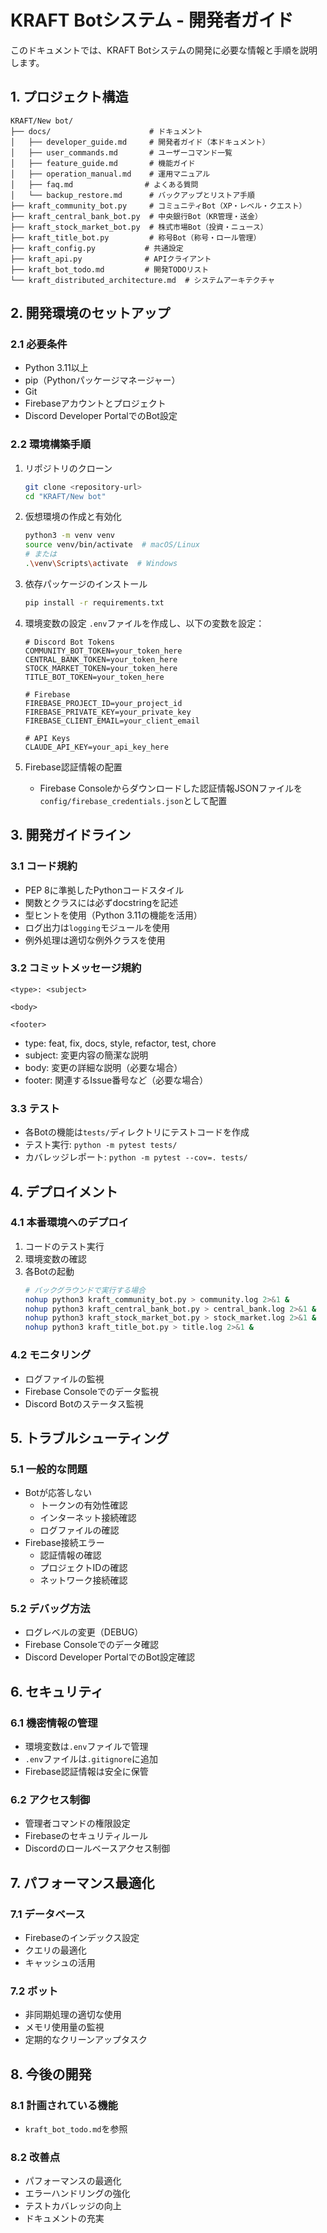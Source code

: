 # KRAFT Botシステム - 開発者ガイド

このドキュメントでは、KRAFT Botシステムの開発に必要な情報と手順を説明します。

## 1. プロジェクト構造

```
KRAFT/New bot/
├── docs/                      # ドキュメント
│   ├── developer_guide.md     # 開発者ガイド（本ドキュメント）
│   ├── user_commands.md       # ユーザーコマンド一覧
│   ├── feature_guide.md       # 機能ガイド
│   ├── operation_manual.md    # 運用マニュアル
│   ├── faq.md                # よくある質問
│   └── backup_restore.md      # バックアップとリストア手順
├── kraft_community_bot.py     # コミュニティBot（XP・レベル・クエスト）
├── kraft_central_bank_bot.py  # 中央銀行Bot（KR管理・送金）
├── kraft_stock_market_bot.py  # 株式市場Bot（投資・ニュース）
├── kraft_title_bot.py         # 称号Bot（称号・ロール管理）
├── kraft_config.py           # 共通設定
├── kraft_api.py              # APIクライアント
├── kraft_bot_todo.md         # 開発TODOリスト
└── kraft_distributed_architecture.md  # システムアーキテクチャ
```

## 2. 開発環境のセットアップ

### 2.1 必要条件
- Python 3.11以上
- pip（Pythonパッケージマネージャー）
- Git
- Firebaseアカウントとプロジェクト
- Discord Developer PortalでのBot設定

### 2.2 環境構築手順

1. リポジトリのクローン
   ```bash
   git clone <repository-url>
   cd "KRAFT/New bot"
   ```

2. 仮想環境の作成と有効化
   ```bash
   python3 -m venv venv
   source venv/bin/activate  # macOS/Linux
   # または
   .\venv\Scripts\activate  # Windows
   ```

3. 依存パッケージのインストール
   ```bash
   pip install -r requirements.txt
   ```

4. 環境変数の設定
   `.env`ファイルを作成し、以下の変数を設定：
   ```
   # Discord Bot Tokens
   COMMUNITY_BOT_TOKEN=your_token_here
   CENTRAL_BANK_TOKEN=your_token_here
   STOCK_MARKET_TOKEN=your_token_here
   TITLE_BOT_TOKEN=your_token_here

   # Firebase
   FIREBASE_PROJECT_ID=your_project_id
   FIREBASE_PRIVATE_KEY=your_private_key
   FIREBASE_CLIENT_EMAIL=your_client_email

   # API Keys
   CLAUDE_API_KEY=your_api_key_here
   ```

5. Firebase認証情報の配置
   - Firebase Consoleからダウンロードした認証情報JSONファイルを`config/firebase_credentials.json`として配置

## 3. 開発ガイドライン

### 3.1 コード規約
- PEP 8に準拠したPythonコードスタイル
- 関数とクラスには必ずdocstringを記述
- 型ヒントを使用（Python 3.11の機能を活用）
- ログ出力は`logging`モジュールを使用
- 例外処理は適切な例外クラスを使用

### 3.2 コミットメッセージ規約
```
<type>: <subject>

<body>

<footer>
```
- type: feat, fix, docs, style, refactor, test, chore
- subject: 変更内容の簡潔な説明
- body: 変更の詳細な説明（必要な場合）
- footer: 関連するIssue番号など（必要な場合）

### 3.3 テスト
- 各Botの機能は`tests/`ディレクトリにテストコードを作成
- テスト実行: `python -m pytest tests/`
- カバレッジレポート: `python -m pytest --cov=. tests/`

## 4. デプロイメント

### 4.1 本番環境へのデプロイ
1. コードのテスト実行
2. 環境変数の確認
3. 各Botの起動
   ```bash
   # バックグラウンドで実行する場合
   nohup python3 kraft_community_bot.py > community.log 2>&1 &
   nohup python3 kraft_central_bank_bot.py > central_bank.log 2>&1 &
   nohup python3 kraft_stock_market_bot.py > stock_market.log 2>&1 &
   nohup python3 kraft_title_bot.py > title.log 2>&1 &
   ```

### 4.2 モニタリング
- ログファイルの監視
- Firebase Consoleでのデータ監視
- Discord Botのステータス監視

## 5. トラブルシューティング

### 5.1 一般的な問題
- Botが応答しない
  - トークンの有効性確認
  - インターネット接続確認
  - ログファイルの確認
- Firebase接続エラー
  - 認証情報の確認
  - プロジェクトIDの確認
  - ネットワーク接続確認

### 5.2 デバッグ方法
- ログレベルの変更（DEBUG）
- Firebase Consoleでのデータ確認
- Discord Developer PortalでのBot設定確認

## 6. セキュリティ

### 6.1 機密情報の管理
- 環境変数は`.env`ファイルで管理
- `.env`ファイルは`.gitignore`に追加
- Firebase認証情報は安全に保管

### 6.2 アクセス制御
- 管理者コマンドの権限設定
- Firebaseのセキュリティルール
- Discordのロールベースアクセス制御

## 7. パフォーマンス最適化

### 7.1 データベース
- Firebaseのインデックス設定
- クエリの最適化
- キャッシュの活用

### 7.2 ボット
- 非同期処理の適切な使用
- メモリ使用量の監視
- 定期的なクリーンアップタスク

## 8. 今後の開発

### 8.1 計画されている機能
- `kraft_bot_todo.md`を参照

### 8.2 改善点
- パフォーマンスの最適化
- エラーハンドリングの強化
- テストカバレッジの向上
- ドキュメントの充実 